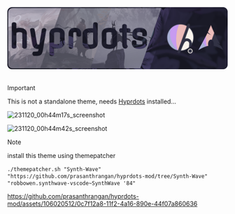 <div align = center><img src="https://raw.githubusercontent.com/prasanthrangan/hyprdots/main/Source/assets/hyprdots_banner.png"><br><br></div>

> [!IMPORTANT]
> This is not a standalone theme, needs [Hyprdots](https://github.com/prasanthrangan/hyprdots) installed...

![231120_00h44m17s_screenshot](https://github.com/prasanthrangan/hyprdots-mod/assets/106020512/374fbe5c-90e6-404e-b9b2-4e389e124cf7)

![231120_00h44m42s_screenshot](https://github.com/prasanthrangan/hyprdots-mod/assets/106020512/c49638d2-4fce-4820-8af3-70e553105bc5)

> [!NOTE]
> install this theme using themepatcher

```
./themepatcher.sh "Synth-Wave" "https://github.com/prasanthrangan/hyprdots-mod/tree/Synth-Wave" "robbowen.synthwave-vscode~SynthWave '84"
```

https://github.com/prasanthrangan/hyprdots-mod/assets/106020512/0c7f12a8-11f2-4a16-890e-44f07a860636
